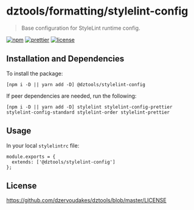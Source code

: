 # dztools/formatting/stylelint-config

> Base configuration for StyleLint runtime config.

[![npm](https://img.shields.io/npm/v/@dztools/stylelint-config.svg)](https://www.npmjs.com/package/@dztools/stylelint-config)
[![prettier](https://img.shields.io/badge/code_style-prettier-ff69b4.svg)](https://prettier.io/)
[![license](https://img.shields.io/badge/License-MIT-green.svg)](https://opensource.org/licenses/MIT)

## Installation and Dependencies

To install the package:

```
[npm i -D || yarn add -D] @dztools/stylelint-config
```

If peer dependencies are needed, run the following:

```
[npm i -D || yarn add -D] stylelint stylelint-config-prettier stylelint-config-standard stylelint-order stylelint-prettier
```

## Usage

In your local `stylelintrc` file:

```
module.exports = {
  extends: ['@dztools/stylelint-config']
};
```

## License

https://github.com/dzervoudakes/dztools/blob/master/LICENSE

